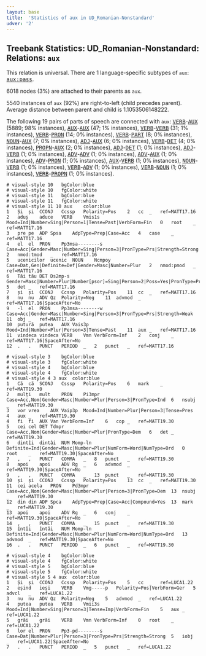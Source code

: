 ```yaml
---
layout: base
title:  'Statistics of aux in UD_Romanian-Nonstandard'
udver: '2'
---
```


## Treebank Statistics: UD_Romanian-Nonstandard: Relations: `aux`

This relation is universal.
There are 1 language-specific subtypes of `aux`: <tt><a href="ro_nonstandard-dep-aux-pass.html">aux:pass</a></tt>.

6018 nodes (3%) are attached to their parents as `aux`.

5540 instances of `aux` (92%) are right-to-left (child precedes parent).
Average distance between parent and child is 1.1053506148222.

The following 19 pairs of parts of speech are connected with `aux`: <tt><a href="ro_nonstandard-pos-VERB.html">VERB</a></tt>-<tt><a href="ro_nonstandard-pos-AUX.html">AUX</a></tt> (5889; 98% instances), <tt><a href="ro_nonstandard-pos-AUX.html">AUX</a></tt>-<tt><a href="ro_nonstandard-pos-AUX.html">AUX</a></tt> (47; 1% instances), <tt><a href="ro_nonstandard-pos-VERB.html">VERB</a></tt>-<tt><a href="ro_nonstandard-pos-VERB.html">VERB</a></tt> (31; 1% instances), <tt><a href="ro_nonstandard-pos-VERB.html">VERB</a></tt>-<tt><a href="ro_nonstandard-pos-PRON.html">PRON</a></tt> (14; 0% instances), <tt><a href="ro_nonstandard-pos-VERB.html">VERB</a></tt>-<tt><a href="ro_nonstandard-pos-PART.html">PART</a></tt> (8; 0% instances), <tt><a href="ro_nonstandard-pos-NOUN.html">NOUN</a></tt>-<tt><a href="ro_nonstandard-pos-AUX.html">AUX</a></tt> (7; 0% instances), <tt><a href="ro_nonstandard-pos-ADJ.html">ADJ</a></tt>-<tt><a href="ro_nonstandard-pos-AUX.html">AUX</a></tt> (6; 0% instances), <tt><a href="ro_nonstandard-pos-VERB.html">VERB</a></tt>-<tt><a href="ro_nonstandard-pos-DET.html">DET</a></tt> (4; 0% instances), <tt><a href="ro_nonstandard-pos-PROPN.html">PROPN</a></tt>-<tt><a href="ro_nonstandard-pos-AUX.html">AUX</a></tt> (2; 0% instances), <tt><a href="ro_nonstandard-pos-ADJ.html">ADJ</a></tt>-<tt><a href="ro_nonstandard-pos-DET.html">DET</a></tt> (1; 0% instances), <tt><a href="ro_nonstandard-pos-ADJ.html">ADJ</a></tt>-<tt><a href="ro_nonstandard-pos-VERB.html">VERB</a></tt> (1; 0% instances), <tt><a href="ro_nonstandard-pos-ADV.html">ADV</a></tt>-<tt><a href="ro_nonstandard-pos-ADV.html">ADV</a></tt> (1; 0% instances), <tt><a href="ro_nonstandard-pos-ADV.html">ADV</a></tt>-<tt><a href="ro_nonstandard-pos-AUX.html">AUX</a></tt> (1; 0% instances), <tt><a href="ro_nonstandard-pos-ADV.html">ADV</a></tt>-<tt><a href="ro_nonstandard-pos-PRON.html">PRON</a></tt> (1; 0% instances), <tt><a href="ro_nonstandard-pos-AUX.html">AUX</a></tt>-<tt><a href="ro_nonstandard-pos-VERB.html">VERB</a></tt> (1; 0% instances), <tt><a href="ro_nonstandard-pos-NOUN.html">NOUN</a></tt>-<tt><a href="ro_nonstandard-pos-VERB.html">VERB</a></tt> (1; 0% instances), <tt><a href="ro_nonstandard-pos-VERB.html">VERB</a></tt>-<tt><a href="ro_nonstandard-pos-ADV.html">ADV</a></tt> (1; 0% instances), <tt><a href="ro_nonstandard-pos-VERB.html">VERB</a></tt>-<tt><a href="ro_nonstandard-pos-NOUN.html">NOUN</a></tt> (1; 0% instances), <tt><a href="ro_nonstandard-pos-VERB.html">VERB</a></tt>-<tt><a href="ro_nonstandard-pos-PROPN.html">PROPN</a></tt> (1; 0% instances).


~~~ conllu
# visual-style 10	bgColor:blue
# visual-style 10	fgColor:white
# visual-style 11	bgColor:blue
# visual-style 11	fgColor:white
# visual-style 11 10 aux	color:blue
1	Și	și	CCONJ	Ccssp	Polarity=Pos	2	cc	_	ref=MATT17.16
2	aduș	aduce	VERB	Vmis1s	Mood=Ind|Number=Sing|Person=1|Tense=Past|VerbForm=Fin	0	root	_	ref=MATT17.16
3	pre	pe	ADP	Spsa	AdpType=Prep|Case=Acc	4	case	_	ref=MATT17.16
4	el	el	PRON	Pp3msa--------s	Case=Acc|Gender=Masc|Number=Sing|Person=3|PronType=Prs|Strength=Strong	2	nmod:tmod	_	ref=MATT17.16
5	ucenicilor	ucenic	NOUN	Ncmpoy	Case=Dat,Gen|Definite=Def|Gender=Masc|Number=Plur	2	nmod:pmod	_	ref=MATT17.16
6	Tăi	tău	DET	Ds2mp-s	Gender=Masc|Number=Plur|Number[psor]=Sing|Person=2|Poss=Yes|PronType=Prs	5	det	_	ref=MATT17.16
7	și	și	CCONJ	Ccssp	Polarity=Pos	11	cc	_	ref=MATT17.16
8	nu	nu	ADV	Qz	Polarity=Neg	11	advmod	_	ref=MATT17.16|SpaceAfter=No
9	-l	el	PRON	Pp3msa--------w	Case=Acc|Gender=Masc|Number=Sing|Person=3|PronType=Prs|Strength=Weak	11	obj	_	ref=MATT17.16
10	putură	putea	AUX	Vais3p	Mood=Ind|Number=Plur|Person=3|Tense=Past	11	aux	_	ref=MATT17.16
11	vindeca	vindeca	VERB	Vmn	VerbForm=Inf	2	conj	_	ref=MATT17.16|SpaceAfter=No
12	.	.	PUNCT	PERIOD	_	2	punct	_	ref=MATT17.16

~~~


~~~ conllu
# visual-style 3	bgColor:blue
# visual-style 3	fgColor:white
# visual-style 4	bgColor:blue
# visual-style 4	fgColor:white
# visual-style 4 3 aux	color:blue
1	Că	că	SCONJ	Csssp	Polarity=Pos	6	mark	_	ref=MATT19.30
2	mulți	mult	PRON	Pi3mpr	Case=Acc,Nom|Gender=Masc|Number=Plur|Person=3|PronType=Ind	6	nsubj	_	ref=MATT19.30
3	vor	vrea	AUX	Vaip3p	Mood=Ind|Number=Plur|Person=3|Tense=Pres	4	aux	_	ref=MATT19.30
4	fi	fi	AUX	Van	VerbForm=Inf	6	cop	_	ref=MATT19.30
5	cei	cel	DET	Tdmpr	Case=Acc,Nom|Gender=Masc|Number=Plur|PronType=Dem	6	det	_	ref=MATT19.30
6	dintîi	dintâi	NUM	Momp-ln	Definite=Ind|Gender=Masc|Number=Plur|NumForm=Word|NumType=Ord	0	root	_	ref=MATT19.30|SpaceAfter=No
7	,	,	PUNCT	COMMA	_	8	punct	_	ref=MATT19.30
8	apoi	apoi	ADV	Rg	_	6	advmod	_	ref=MATT19.30|SpaceAfter=No
9	,	,	PUNCT	COMMA	_	13	punct	_	ref=MATT19.30
10	și	și	CCONJ	Ccssp	Polarity=Pos	13	cc	_	ref=MATT19.30
11	cei	acela	PRON	Pd3mpr	Case=Acc,Nom|Gender=Masc|Number=Plur|Person=3|PronType=Dem	13	nsubj	_	ref=MATT19.30
12	din	din	ADP	Spca	AdpType=Prep|Case=Acc|Compound=Yes	13	mark	_	ref=MATT19.30
13	apoi	apoi	ADV	Rg	_	6	conj	_	ref=MATT19.30|SpaceAfter=No
14	,	,	PUNCT	COMMA	_	15	punct	_	ref=MATT19.30
15	întîi	întâi	NUM	Momp-ln	Definite=Ind|Gender=Masc|Number=Plur|NumForm=Word|NumType=Ord	13	advmod	_	ref=MATT19.30|SpaceAfter=No
16	.	.	PUNCT	PERIOD	_	6	punct	_	ref=MATT19.30

~~~


~~~ conllu
# visual-style 4	bgColor:blue
# visual-style 4	fgColor:white
# visual-style 5	bgColor:blue
# visual-style 5	fgColor:white
# visual-style 5 4 aux	color:blue
1	Și	și	CCONJ	Ccssp	Polarity=Pos	5	cc	_	ref=LUCA1.22
2	eșind	ieși	VERB	Vmg-----p	Polarity=Pos|VerbForm=Ger	5	advcl	_	ref=LUCA1.22
3	nu	nu	ADV	Qz	Polarity=Neg	5	advmod	_	ref=LUCA1.22
4	putea	putea	VERB	Vmii3s	Mood=Ind|Number=Sing|Person=3|Tense=Imp|VerbForm=Fin	5	aux	_	ref=LUCA1.22
5	grăi	grăi	VERB	Vmn	VerbForm=Inf	0	root	_	ref=LUCA1.22
6	lor	el	PRON	Pp3-pd--------s	Case=Dat|Number=Plur|Person=3|PronType=Prs|Strength=Strong	5	iobj	_	ref=LUCA1.22|SpaceAfter=No
7	.	.	PUNCT	PERIOD	_	5	punct	_	ref=LUCA1.22

~~~


